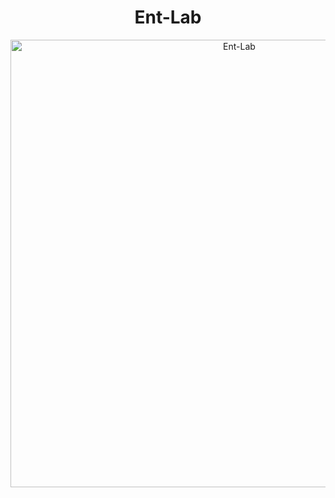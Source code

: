<div align=center>
  <h1>Ent-Lab</h1>
</div>

<div align=center>
  <img width="716" alt="Ent-Lab" src="https://user-images.githubusercontent.com/89209626/199189913-5341f0a5-4d27-4595-9671-6e9dc054a3d4.png">
</div>
